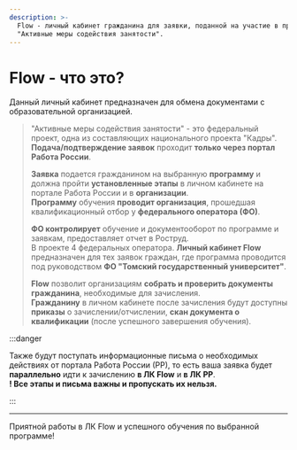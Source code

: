 ```yaml
---
description: >-
  Flow - личный кабинет гражданина для заявки, поданной на участие в проекте
  "Активные меры содействия занятости".
---
```


# Flow - что это?

Данный личный кабинет предназначен для обмена документами с образовательной организацией.

> "Активные меры содействия занятости" - это федеральный проект, одна из составляющих национального проекта "Кадры".\
> **Подача/подтверждение заявок** проходит **только через портал Работа России**.
>
> **Заявка** подается гражданином на выбранную **программу** и должна пройти **установленные этапы** в личном кабинете на портале Работа России и в **организации**.\
> **Программу** обучения **проводит организация**, прошедшая квалификационный отбор у **федерального оператора (ФО)**.
>
> **ФО контролирует** обучение и документооборот по программе и заявкам, предоставляет отчет в Роструд.  \
> В проекте 4 федеральных оператора.  **Личный кабинет Flow** предназначен для тех заявок граждан, где программа проводится под руководством **ФО "Томский государственный университет"**.
>
> **Flow** позволит организациям **собрать и проверить документы гражданина**, необходимые для зачисления. \
> **Гражданину** в личном кабинете после зачисления будут доступны **приказы** о зачислении/отчислении,  **скан документа о квалификации** (после успешного завершения обучения).

:::danger

Также будут поступать информационные письма о необходимых действиях от портала Работа России (РР), то есть ваша заявка будет **параллельно** идти к зачислению **в ЛК Flow** и **в ЛК РР**.\
**! Все этапы и письма важны и пропускать их нельзя.**

:::

***

Приятной работы в ЛК Flow и успешного обучения по выбранной программе!
